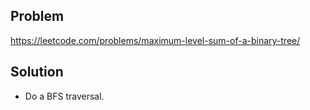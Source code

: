 ## Problem

https://leetcode.com/problems/maximum-level-sum-of-a-binary-tree/

## Solution

- Do a BFS traversal.
